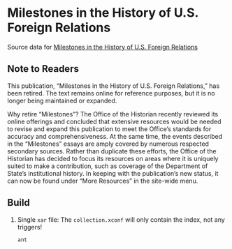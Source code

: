 # Milestones in the History of U.S. Foreign Relations

Source data for [Milestones in the History of U.S. Foreign Relations](https://history.state.gov/milestones)

## Note to Readers

This publication, “Milestones in the History of U.S. Foreign Relations,” has been retired. The text remains online for reference purposes, but it is no longer being maintained or expanded.

Why retire “Milestones”? The Office of the Historian recently reviewed its online offerings and concluded that extensive resources would be needed to revise and expand this publication to meet the Office’s standards for accuracy and comprehensiveness. At the same time, the events described in the “Milestones” essays are amply covered by numerous respected secondary sources. Rather than duplicate these efforts, the Office of the Historian has decided to focus its resources on areas where it is uniquely suited to make a contribution, such as coverage of the Department of State’s institutional history. In keeping with the publication’s new status, it can now be found under “More Resources” in the site-wide menu.

## Build

1. Single `xar` file: The `collection.xconf` will only contain the index, not any triggers!
    ```shell
    ant
    ```